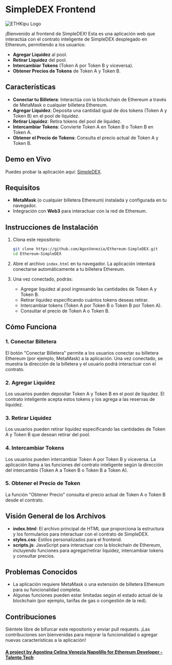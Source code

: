 # SimpleDEX Frontend


![ETHKipu Logo](https://campus.ethkipu.org/pluginfile.php/1/theme_moove/logo/1730136052/ethkipu-logo.svg)


¡Bienvenido al frontend de SimpleDEX! Esta es una aplicación web que interactúa con el contrato inteligente de SimpleDEX desplegado en Ethereum, permitiendo a los usuarios:

- **Agregar Liquidez** al pool.
- **Retirar Liquidez** del pool.
- **Intercambiar Tokens** (Token A por Token B y viceversa).
- **Obtener Precios de Tokens** de Token A y Token B.


## Características

- **Conectar tu Billetera**: Interactúa con la blockchain de Ethereum a través de MetaMask o cualquier billetera Ethereum.
- **Agregar Liquidez**: Deposita una cantidad igual de dos tokens (Token A y Token B) en el pool de liquidez.
- **Retirar Liquidez**: Retira tokens del pool de liquidez.
- **Intercambiar Tokens**: Convierte Token A en Token B o Token B en Token A.
- **Obtener el Precio de Tokens**: Consulta el precio actual de Token A y Token B.


## Demo en Vivo

Puedes probar la aplicación aquí: [SimpleDEX](https://agosvenezia.github.io/Ethereum-SimpleDEX/).


## Requisitos

- **MetaMask** (o cualquier billetera Ethereum) instalada y configurada en tu navegador.
- Integración con **Web3** para interactuar con la red de Ethereum.


## Instrucciones de Instalación

1. Clona este repositorio:

    ```bash
    git clone https://github.com/AgosVenezia/Ethereum-SimpleDEX.git
    cd Ethereum-SimpleDEX
    ```

2. Abre el archivo `index.html` en tu navegador. La aplicación intentará conectarse automáticamente a tu billetera Ethereum.

3. Una vez conectado, podrás:
    - Agregar liquidez al pool ingresando las cantidades de Token A y Token B.
    - Retirar liquidez especificando cuántos tokens deseas retirar.
    - Intercambiar tokens (Token A por Token B o Token B por Token A).
    - Consultar el precio de Token A o Token B.


## Cómo Funciona

### 1. **Conectar Billetera**
El botón "Conectar Billetera" permite a los usuarios conectar su billetera Ethereum (por ejemplo, MetaMask) a la aplicación. Una vez conectado, se muestra la dirección de la billetera y el usuario podrá interactuar con el contrato.

### 2. **Agregar Liquidez**
Los usuarios pueden depositar Token A y Token B en el pool de liquidez. El contrato inteligente acepta estos tokens y los agrega a las reservas de liquidez.

### 3. **Retirar Liquidez**
Los usuarios pueden retirar liquidez especificando las cantidades de Token A y Token B que desean retirar del pool.

### 4. **Intercambiar Tokens**
Los usuarios pueden intercambiar Token A por Token B y viceversa. La aplicación llama a las funciones del contrato inteligente según la dirección del intercambio (Token A a Token B o Token B a Token A).

### 5. **Obtener el Precio de Token**
La función "Obtener Precio" consulta el precio actual de Token A o Token B desde el contrato.


## Visión General de los Archivos

- **index.html**: El archivo principal de HTML que proporciona la estructura y los formularios para interactuar con el contrato de SimpleDEX.
- **styles.css**: Estilos personalizados para el frontend.
- **scripts.js**: JavaScript para interactuar con la blockchain de Ethereum, incluyendo funciones para agregar/retirar liquidez, intercambiar tokens y consultar precios.


## Problemas Conocidos

- La aplicación requiere MetaMask o una extensión de billetera Ethereum para su funcionalidad completa.
- Algunas funciones pueden estar limitadas según el estado actual de la blockchain (por ejemplo, tarifas de gas o congestión de la red).


## Contribuciones

Siéntete libre de bifurcar este repositorio y enviar pull requests. ¡Las contribuciones son bienvenidas para mejorar la funcionalidad o agregar nuevas características a la aplicación!


#### [A project by Agostina Celina Venezia Napolillo for Ethereum Developer - Talento Tech](https://campus.ethkipu.org/)